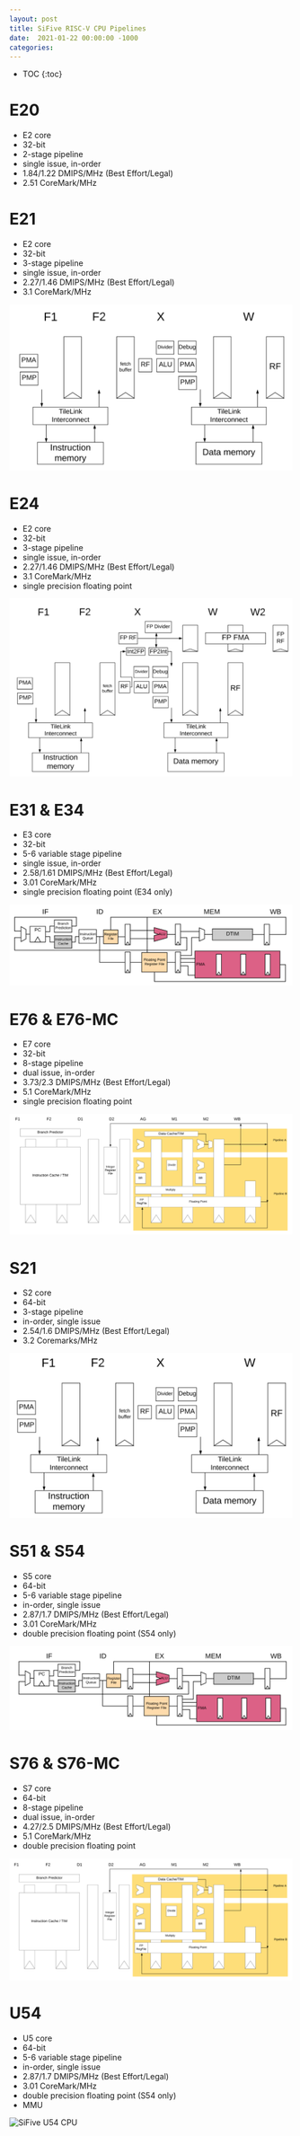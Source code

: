 ```yaml
---
layout: post
title: SiFive RISC-V CPU Pipelines
date:  2021-01-22 00:00:00 -1000
categories:
---
```


* TOC
{:toc}


# E20

* E2 core
* 32-bit
* 2-stage pipeline
* single issue, in-order
* 1.84/1.22 DMIPS/MHz (Best Effort/Legal)
* 2.51 CoreMark/MHz

# E21

* E2 core
* 32-bit
* 3-stage pipeline
* single issue, in-order
* 2.27/1.46 DMIPS/MHz (Best Effort/Legal)
* 3.1 CoreMark/MHz

![SiFive E21 CPU](/assets/sifive_cpus/SiFive_E21_Pipeline.png)

# E24

* E2 core
* 32-bit
* 3-stage pipeline
* single issue, in-order
* 2.27/1.46 DMIPS/MHz (Best Effort/Legal)
* 3.1 CoreMark/MHz
* single precision floating point

![SiFive E24 CPU](/assets/sifive_cpus/SiFive_E24_Pipeline.png)

# E31 & E34

* E3 core
* 32-bit
* 5-6 variable stage pipeline
* single issue, in-order
* 2.58/1.61 DMIPS/MHz (Best Effort/Legal)
* 3.01 CoreMark/MHz
* single precision floating point (E34 only)

![SiFive E34 CPU](/assets/sifive_cpus/SiFive_E34_Pipeline.png)

# E76 & E76-MC

* E7 core
* 32-bit
* 8-stage pipeline
* dual issue, in-order
* 3.73/2.3 DMIPS/MHz (Best Effort/Legal)
* 5.1 CoreMark/MHz
* single precision floating point 

![SiFive E76 CPU](/assets/sifive_cpus/SiFive_E76_Pipeline.png)

# S21

* S2 core
* 64-bit
* 3-stage pipeline
* in-order, single issue
* 2.54/1.6 DMIPS/MHz (Best Effort/Legal)
* 3.2 Coremarks/MHz

![SiFive S21 CPU](/assets/sifive_cpus/SiFive_S21_Pipeline.png)

# S51 & S54

* S5 core
* 64-bit
* 5-6 variable stage pipeline
* in-order, single issue
* 2.87/1.7 DMIPS/MHz (Best Effort/Legal)
* 3.01 CoreMark/MHz
* double precision floating point (S54 only)

![SiFive S51 CPU](/assets/sifive_cpus/SiFive_S51_Pipeline.png)


# S76 & S76-MC

* S7 core
* 64-bit
* 8-stage pipeline
* dual issue, in-order
* 4.27/2.5 DMIPS/MHz (Best Effort/Legal)
* 5.1 CoreMark/MHz
* double precision floating point 

![SiFive S76 CPU](/assets/sifive_cpus/SiFive_S76_Pipeline.png)

# U54

* U5 core
* 64-bit
* 5-6 variable stage pipeline
* in-order, single issue
* 2.87/1.7 DMIPS/MHz (Best Effort/Legal)
* 3.01 CoreMark/MHz
* double precision floating point (S54 only)
* MMU

![SiFive U54 CPU](/assets/sifive_cpus/SiFive_S54_Pipeline.png)


